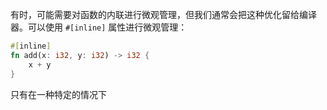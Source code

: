 有时，可能需要对函数的内联进行微观管理，但我们通常会把这种优化留给编译器。可以使用 `#[inline]` 属性进行微观管理：

```rust
#[inline]
fn add(x: i32, y: i32) -> i32 {
    x + y
}
```

只有在一种特定的情况下